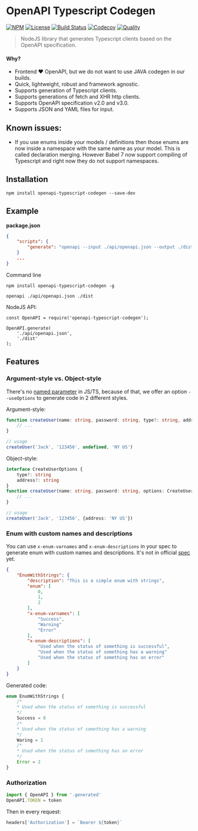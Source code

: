 # OpenAPI Typescript Codegen

[![NPM](https://badgen.net/npm/v/openapi-typescript-codegen)](https://www.npmjs.com/package/openapi-typescript-codegen)
[![License](https://badgen.net/npm/license/openapi-typescript-codegen)](https://www.npmjs.com/package/openapi-typescript-codegen)
[![Build Status](https://badgen.net/travis/ferdikoomen/openapi-typescript-codegen/master)](https://travis-ci.org/ferdikoomen/openapi-typescript-codegen)
[![Codecov](https://codecov.io/gh/ferdikoomen/openapi-typescript-codegen/branch/master/graph/badge.svg)](https://codecov.io/gh/ferdikoomen/openapi-typescript-codegen)
[![Quality](https://badgen.net/lgtm/grade/javascript/g/ferdikoomen/openapi-typescript-codegen)](https://lgtm.com/projects/g/ferdikoomen/openapi-typescript-codegen)

> NodeJS library that generates Typescript clients based on the OpenAPI specification.

#### Why?
- Frontend ❤️ OpenAPI, but we do not want to use JAVA codegen in our builds.
- Quick, lightweight, robust and framework agnostic.
- Supports generation of Typescript clients.
- Supports generations of fetch and XHR http clients.
- Supports OpenAPI specification v2.0 and v3.0.
- Supports JSON and YAML files for input.


## Known issues:
- If you use enums inside your models / definitions then those enums are now
  inside a namespace with the same name as your model. This is called declaration
  merging. However Babel 7 now support compiling of Typescript and right now they
  do not support namespaces.


## Installation

```
npm install openapi-typescript-codegen --save-dev
```

## Example

**package.json**
```json
{
    "scripts": {
        "generate": "openapi --input ./api/openapi.json --output ./dist"
    }
    ...
}
```

Command line

```
npm install openapi-typescript-codegen -g

openapi ./api/openapi.json ./dist
```

NodeJS API:

```
const OpenAPI = require('openapi-typescript-codegen');

OpenAPI.generate(
    './api/openapi.json',
    './dist'
);
```

## Features

### Argument-style vs. Object-style
There's no [named parameter](https://en.wikipedia.org/wiki/Named_parameter) in JS/TS, because of that, we offer an option `--useOptions` to generate code in 2 different styles.

Argument-style:
``` ts
function createUser(name: string, password: string, type?: string, address?: string) {
    // ...
}

// usage
createUser('Jack', '123456', undefined, 'NY US')
```

Object-style:
``` ts
interface CreateUserOptions {
    type?: string
    address?: string
}
function createUser(name: string, password: string, options: CreateUserOptions) {
    // ...
}

// usage
createUser('Jack', '123456', {address: 'NY US'})
```

### Enum with custom names and descriptions
You can use `x-enum-varnames` and `x-enum-descriptions` in your spec to generate enum with custom names and descriptions.
It's not in official [spec](https://github.com/OAI/OpenAPI-Specification/issues/681) yet.
``` json
{
    "EnumWithStrings": {
        "description": "This is a simple enum with strings",
        "enum": [
            0,
            1,
            2
        ],
        "x-enum-varnames": [
            "Success",
            "Warning"
            "Error"
        ],
        "x-enum-descriptions": [
            "Used when the status of something is successful",
            "Used when the status of something has a warning"
            "Used when the status of something has an error"
        ]
    }
}
```

Generated code:
``` ts
enum EnumWithStrings {
    /*
    * Used when the status of something is successful
    */
    Success = 0
    /*
    * Used when the status of something has a warning
    */
    Waring = 1
    /*
    * Used when the status of something has an error
    */
    Error = 2
}
```
### Authorization
``` ts
import { OpenAPI } from '.generated'
OpenAPI.TOKEN = token
```
Then in every request:
``` ts
headers['Authorization'] = `Bearer ${token}`
```
